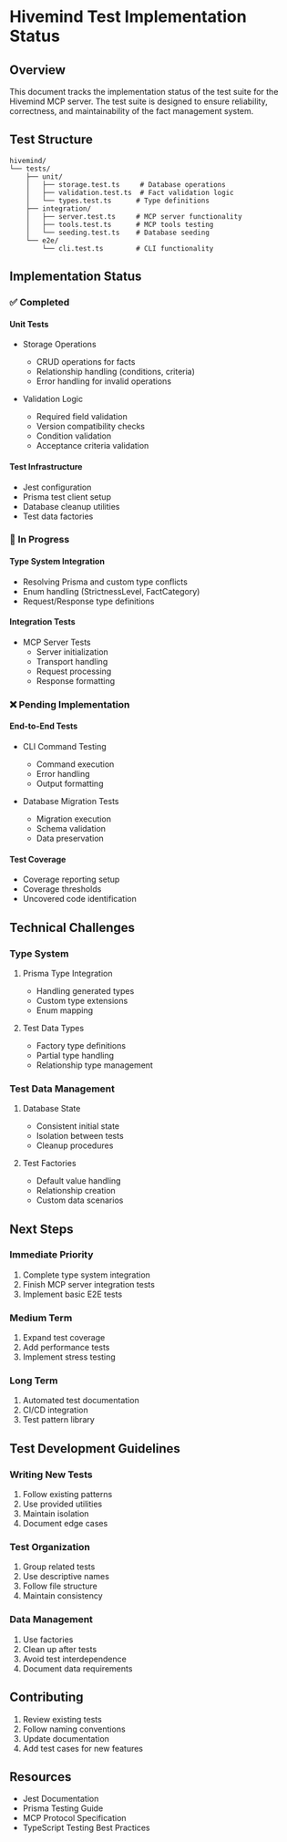 # Hivemind Test Implementation Status

## Overview
This document tracks the implementation status of the test suite for the Hivemind MCP server. The test suite is designed to ensure reliability, correctness, and maintainability of the fact management system.

## Test Structure

```
hivemind/
└── tests/
    ├── unit/
    │   ├── storage.test.ts     # Database operations
    │   ├── validation.test.ts  # Fact validation logic
    │   └── types.test.ts      # Type definitions
    ├── integration/
    │   ├── server.test.ts     # MCP server functionality
    │   ├── tools.test.ts      # MCP tools testing
    │   └── seeding.test.ts    # Database seeding
    └── e2e/
        └── cli.test.ts        # CLI functionality
```

## Implementation Status

### ✅ Completed

#### Unit Tests
- Storage Operations
  - CRUD operations for facts
  - Relationship handling (conditions, criteria)
  - Error handling for invalid operations
  
- Validation Logic
  - Required field validation
  - Version compatibility checks
  - Condition validation
  - Acceptance criteria validation

#### Test Infrastructure
- Jest configuration
- Prisma test client setup
- Database cleanup utilities
- Test data factories

### 🔄 In Progress

#### Type System Integration
- Resolving Prisma and custom type conflicts
- Enum handling (StrictnessLevel, FactCategory)
- Request/Response type definitions

#### Integration Tests
- MCP Server Tests
  - Server initialization
  - Transport handling
  - Request processing
  - Response formatting

### ❌ Pending Implementation

#### End-to-End Tests
- CLI Command Testing
  - Command execution
  - Error handling
  - Output formatting
  
- Database Migration Tests
  - Migration execution
  - Schema validation
  - Data preservation

#### Test Coverage
- Coverage reporting setup
- Coverage thresholds
- Uncovered code identification

## Technical Challenges

### Type System
1. Prisma Type Integration
   - Handling generated types
   - Custom type extensions
   - Enum mapping

2. Test Data Types
   - Factory type definitions
   - Partial type handling
   - Relationship type management

### Test Data Management
1. Database State
   - Consistent initial state
   - Isolation between tests
   - Cleanup procedures

2. Test Factories
   - Default value handling
   - Relationship creation
   - Custom data scenarios

## Next Steps

### Immediate Priority
1. Complete type system integration
2. Finish MCP server integration tests
3. Implement basic E2E tests

### Medium Term
1. Expand test coverage
2. Add performance tests
3. Implement stress testing

### Long Term
1. Automated test documentation
2. CI/CD integration
3. Test pattern library

## Test Development Guidelines

### Writing New Tests
1. Follow existing patterns
2. Use provided utilities
3. Maintain isolation
4. Document edge cases

### Test Organization
1. Group related tests
2. Use descriptive names
3. Follow file structure
4. Maintain consistency

### Data Management
1. Use factories
2. Clean up after tests
3. Avoid test interdependence
4. Document data requirements

## Contributing
1. Review existing tests
2. Follow naming conventions
3. Update documentation
4. Add test cases for new features

## Resources
- Jest Documentation
- Prisma Testing Guide
- MCP Protocol Specification
- TypeScript Testing Best Practices
